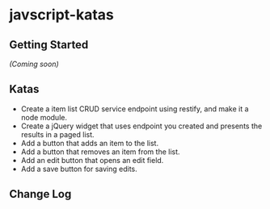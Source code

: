 # javscript-katas

## Getting Started
_(Coming soon)_

## Katas
- Create a item list CRUD service endpoint using restify, and make it a node module.
- Create a jQuery widget that uses endpoint you created and presents the results in a paged list.
- Add a button that adds an item to the list.
- Add a button that removes an item from the list.
- Add an edit button that opens an edit field.
- Add a save button for saving edits.

## 

## Change Log